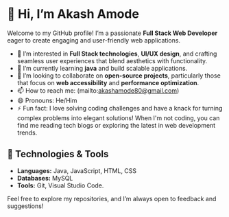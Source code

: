 # 👋 Hi, I’m Akash Amode

Welcome to my GitHub profile! I’m a passionate **Full Stack Web Developer** eager to create engaging and user-friendly web applications.

- 👀 I’m interested in **Full Stack technologies**, **UI/UX design**, and crafting seamless user experiences that blend aesthetics with functionality.
- 🌱 I’m currently learning **java** and build scalable applications.
- 💞️ I’m looking to collaborate on **open-source projects**, particularly those that focus on **web accessibility** and **performance optimization**.
- 📫 How to reach me: (mailto:akashamode80@gmail.com) 
- 😄 Pronouns: He/Him
- ⚡ Fun fact: I love solving coding challenges and have a knack for turning complex problems into elegant solutions! When I'm not coding, you can find me reading tech blogs or exploring the latest in web development trends.

## 🚀 Technologies & Tools

- **Languages:** Java, JavaScript, HTML, CSS
- **Databases:** MySQL
- **Tools:** Git, Visual Studio Code.


Feel free to explore my repositories, and I’m always open to feedback and suggestions!
